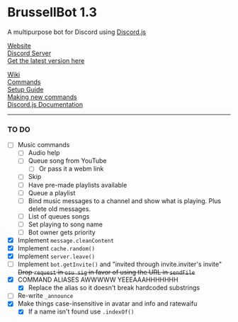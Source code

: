 # BrussellBot 1.3

A multipurpose bot for Discord using [Discord.js](https://github.com/hydrabolt/discord.js/)

[Website](http://brussell98.github.io/BrussellBot)   
[Discord Server](https://discord.gg/0kvLlwb7slG3XCCQ)   
[Get the latest version here](https://github.com/brussell98/BrussellBot/releases/latest)

[Wiki](https://github.com/brussell98/BrussellBot/wiki)   
[Commands](https://github.com/brussell98/BrussellBot/wiki/Commands)   
[Setup Guide](https://github.com/brussell98/BrussellBot/wiki/Setup-Guide)   
[Making new commands](https://github.com/brussell98/BrussellBot/wiki/New-Command-Guide)   
[Discord.js Documentation](http://discordjs.readthedocs.org/en/latest/)

---

### TO DO

- [ ] Music commands
	- [ ] Audio help
	- [ ] Queue song from YouTube
		- [ ] Or pass it a webm link
	- [ ] Skip
	- [ ] Have pre-made playlists available
	- [ ] Queue a playlist
	- [ ] Bind music messages to a channel and show what is playing. Plus delete old messages.
	- [ ] List of queues songs
	- [ ] Set playing to song name
	- [ ] Bot owner gets priority
- [x] Implement `message.cleanContent`
- [x] Implement `cache.random()`
- [x] Implement `server.leave()`
- [ ] Implement `bot.getInvite()` and "invited through invite.inviter's invite"   
~~Drop `request` in `osu sig` in favor of using the URL in `sendFile`~~
- [x] COMMAND ALIASES AWWWWW YEEEAAAHHHHHHH
	- [x] Replace the alias so it doesn't break hardcoded substrings
- [ ] Re-write `_announce`
- [x] Make things case-insensitive in avatar and info and ratewaifu
	- [x] If a name isn't found use `.indexOf()`
